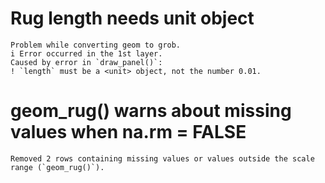 # Rug length needs unit object

    Problem while converting geom to grob.
    i Error occurred in the 1st layer.
    Caused by error in `draw_panel()`:
    ! `length` must be a <unit> object, not the number 0.01.

# geom_rug() warns about missing values when na.rm = FALSE

    Removed 2 rows containing missing values or values outside the scale range (`geom_rug()`).

